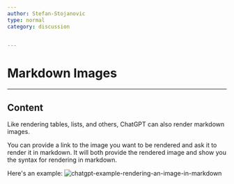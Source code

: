 ```yaml
---
author: Stefan-Stojanovic
type: normal
category: discussion
 

---
```


# Markdown Images

---

## Content

Like rendering tables, lists, and others, ChatGPT can also render markdown images.

You can provide a link to the image you want to be rendered and ask it to render it in markdown. It will both provide the rendered image and show you the syntax for rendering in markdown.

Here's an example:
![chatgpt-example-rendering-an-image-in-markdown](https://img.enkipro.com/bd40e9c60ad066111c9714824fa01c33.png)